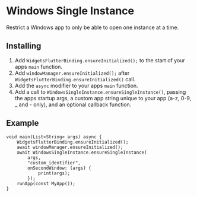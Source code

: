 # Windows Single Instance

Restrict a Windows app to only be able to open one instance at a time.

## Installing

1. Add `WidgetsFlutterBinding.ensureInitialized();` to the start of your apps `main` function.
1. Add `windowManager.ensureInitialized();` after `WidgetsFlutterBinding.ensureInitialized()` call.
1. Add the `async` modifier to your apps `main` function.
1. Add a call to `WindowsSingleInstance.ensureSingleInstance()`, passing the apps startup args, a custom app string unique to your app (a-z, 0-9, \_ and - only), and an optional callback function.

## Example

```
void main(List<String> args) async {
    WidgetsFlutterBinding.ensureInitialized();
    await windowManager.ensureInitialized();
    await WindowsSingleInstance.ensureSingleInstance(
        args,
        "custom_identifier",
        onSecondWindow: (args) {
            print(args);
        });
    runApp(const MyApp());
}
```

